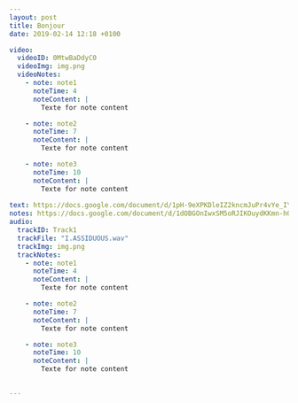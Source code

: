 ```yaml
---
layout: post
title: Bonjour
date: 2019-02-14 12:18 +0100

video:
  videoID: 0MtwBaDdyC0
  videoImg: img.png
  videoNotes:
    - note: note1
      noteTime: 4
      noteContent: |
        Texte for note content

    - note: note2
      noteTime: 7
      noteContent: |
        Texte for note content

    - note: note3
      noteTime: 10
      noteContent: |
        Texte for note content
        
text: https://docs.google.com/document/d/1pH-9eXPKDleIZ2kncmJuPr4vYe_IYcIj8GXU1u8ElT0
notes: https://docs.google.com/document/d/1dOBGOnIwxSM5oRJIKOuydKKmn-hO5rSxUg4D3vDdsW0
audio:
  trackID: Track1
  trackFile: "I.ASSIDUOUS.wav"
  trackImg: img.png
  trackNotes:
    - note: note1
      noteTime: 4
      noteContent: |
        Texte for note content

    - note: note2
      noteTime: 7
      noteContent: |
        Texte for note content

    - note: note3
      noteTime: 10
      noteContent: |
        Texte for note content

  
---
```


